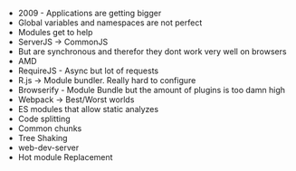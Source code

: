 * 2009 - Applications are getting bigger
* Global variables and namespaces are not perfect
* Modules get to help
* ServerJS -> CommonJS
* But are synchronous and therefor they dont work very well on browsers
* AMD
* RequireJS - Async but lot of requests
* R.js -> Module bundler. Really hard to configure
* Browserify - Module Bundle but the amount of plugins is too damn high
* Webpack -> Best/Worst worlds
* ES modules that allow static analyzes
* Code splitting
* Common chunks
* Tree Shaking
* web-dev-server
* Hot module Replacement
